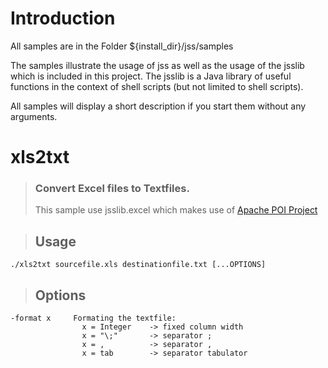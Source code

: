 # Introduction #

All samples are in the Folder ${install\_dir}/jss/samples

The samples illustrate the usage of jss as well as the usage of the jsslib which is included in this project. The jsslib is a Java library of useful functions in the context of shell scripts (but not limited to shell scripts).

All samples will display a short description if you start them without any arguments.


# xls2txt #
> ### Convert Excel files to Textfiles. ###
> This sample use jsslib.excel which makes use of [Apache POI Project](http://poi.apache.org)

> ## Usage ##
```
./xls2txt sourcefile.xls destinationfile.txt [...OPTIONS]
```
> ## Options ##
```
-format x     Formating the textfile:
                x = Integer    -> fixed column width
                x = "\;"       -> separator ;
                x = ,          -> separator ,
                x = tab        -> separator tabulator
```